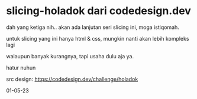 # slicing-holadok dari codedesign.dev

 dah yang ketiga nih.. akan ada lanjutan seri slicing ini, moga istiqomah.

 untuk slicing yang ini hanya html & css, mungkin nanti akan lebih kompleks lagi

 walaupun banyak kurangnya, tapi usaha dulu aja ya.

 hatur nuhun
 
 src design: https://codedesign.dev/challenge/holadok

01-05-23
